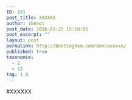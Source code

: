 ```yaml
---
ID: 191
post_title: XXXXXX
author: ibenot
post_date: 2016-03-25 15:18:05
post_excerpt: ""
layout: post
permalink: http://bnotteghem.com/dev/xxxxxx/
published: true
taxonomie:
  - 2
  - 12
tag: 1.8
---
```

#XXXXXX

